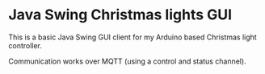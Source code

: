 # Java Swing Christmas lights GUI

This is a basic Java Swing GUI client for my Arduino based Christmas light controller.

Communication works over MQTT (using a control and status channel).
